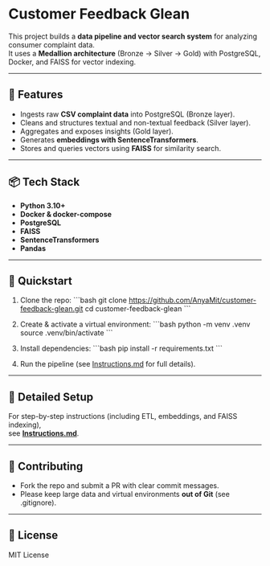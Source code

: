 # Customer Feedback Glean

This project builds a **data pipeline and vector search system** for analyzing consumer complaint data.  
It uses a **Medallion architecture** (Bronze → Silver → Gold) with PostgreSQL, Docker, and FAISS for vector indexing.

---

## 🚀 Features
- Ingests raw **CSV complaint data** into PostgreSQL (Bronze layer).
- Cleans and structures textual and non-textual feedback (Silver layer).
- Aggregates and exposes insights (Gold layer).
- Generates **embeddings with SentenceTransformers**.
- Stores and queries vectors using **FAISS** for similarity search.

---

## 📦 Tech Stack
- **Python 3.10+**
- **Docker & docker-compose**
- **PostgreSQL**
- **FAISS**
- **SentenceTransformers**
- **Pandas**

---

## 🔧 Quickstart
1. Clone the repo:
   \`\`\`bash
   git clone https://github.com/AnyaMit/customer-feedback-glean.git
   cd customer-feedback-glean
   \`\`\`

2. Create & activate a virtual environment:
   \`\`\`bash
   python -m venv .venv
   source .venv/bin/activate
   \`\`\`

3. Install dependencies:
   \`\`\`bash
   pip install -r requirements.txt
   \`\`\`

4. Run the pipeline (see [Instructions.md](Instructions.md) for full details).

---

## 📖 Detailed Setup
For step-by-step instructions (including ETL, embeddings, and FAISS indexing),  
see [**Instructions.md**](Instructions.md).

---

## 🤝 Contributing
- Fork the repo and submit a PR with clear commit messages.
- Please keep large data and virtual environments **out of Git** (see .gitignore).

---

## 📜 License
MIT License

